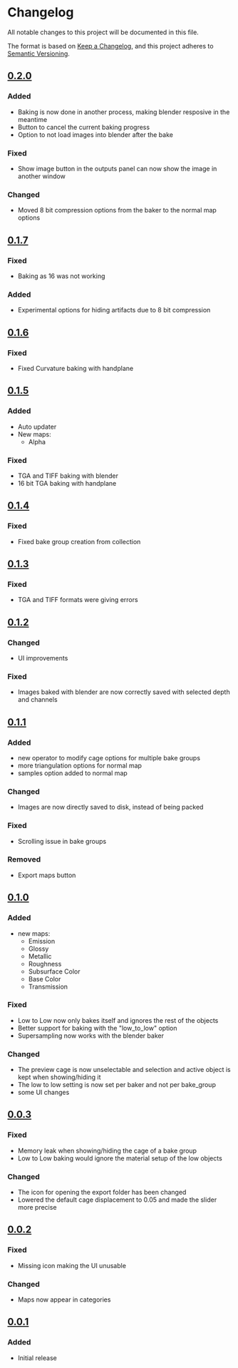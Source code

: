 # Changelog
All notable changes to this project will be documented in this file.

The format is based on [Keep a Changelog](https://keepachangelog.com/en/1.0.0/),
and this project adheres to [Semantic Versioning](https://semver.org/spec/v2.0.0.html).

## [0.2.0](https://gitlab.com/AquaticNightmare/ez_baker/-/releases/0_2_0)
### Added
- Baking is now done in another process, making blender resposive in the meantime
- Button to cancel the current baking progress
- Option to not load images into blender after the bake

### Fixed
- Show image button in the outputs panel can now show the image in another window

### Changed
- Moved 8 bit compression options from the baker to the normal map options

## [0.1.7](https://gitlab.com/AquaticNightmare/ez_baker/-/releases/0_1_7)
### Fixed
- Baking as 16 was not working

### Added
- Experimental options for hiding artifacts due to 8 bit compression

## [0.1.6](https://gitlab.com/AquaticNightmare/ez_baker/-/releases/0_1_6)
### Fixed
- Fixed Curvature baking with handplane

## [0.1.5](https://gitlab.com/AquaticNightmare/ez_baker/-/releases/0_1_5)
### Added
- Auto updater
- New maps:
    - Alpha
    
### Fixed
- TGA and TIFF baking with blender
- 16 bit TGA baking with handplane

## [0.1.4](https://gitlab.com/AquaticNightmare/ez_baker/-/releases/0_1_4)
### Fixed
- Fixed bake group creation from collection

## [0.1.3](https://gitlab.com/AquaticNightmare/ez_baker/-/releases/0_1_3)
### Fixed
- TGA and TIFF formats were giving errors

## [0.1.2](https://gitlab.com/AquaticNightmare/ez_baker/-/releases/0_1_2)
### Changed
- UI improvements

### Fixed
- Images baked with blender are now correctly saved with selected depth and channels


## [0.1.1](https://gitlab.com/AquaticNightmare/ez_baker/-/releases/0_1_1)
### Added
- new operator to modify cage options for multiple bake groups
- more triangulation options for normal map
- samples option added to normal map

### Changed
- Images are now directly saved to disk, instead of being packed

### Fixed
- Scrolling issue in bake groups

### Removed
- Export maps button

## [0.1.0](https://gitlab.com/AquaticNightmare/ez_baker/-/releases/0_1_0)
### Added
- new maps:
    - Emission
    - Glossy
    - Metallic
    - Roughness
    - Subsurface Color
    - Base Color
    - Transmission
### Fixed
- Low to Low now only bakes itself and ignores the rest of the objects
- Better support for baking with the "low_to_low" option
- Supersampling now works with the blender baker

### Changed
- The preview cage is now unselectable and selection and active object is kept when showing/hiding it
- The low to low setting is now set per baker and not per bake_group
- some UI changes

## [0.0.3](https://gitlab.com/AquaticNightmare/ez_baker/-/releases/0_0_3)
### Fixed
- Memory leak when showing/hiding the cage of a bake group
- Low to Low baking would ignore the material setup of the low objects
### Changed
- The icon for opening the export folder has been changed
- Lowered the default cage displacement to 0.05 and made the slider more precise

## [0.0.2](https://gitlab.com/AquaticNightmare/ez_baker/-/releases/0_0_2)
### Fixed
- Missing icon making the UI unusable
### Changed
- Maps now appear in categories

## [0.0.1](https://gitlab.com/AquaticNightmare/ez_baker/-/releases/0_0_1)
### Added
- Initial release
